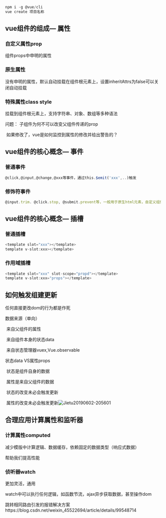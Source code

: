 ```js
npm i -g @vue/cli
vue create 项目名称
```

## vue组件的组成— 属性

### 自定义属性prop

组件props中申明的属性

### 原生属性

没有申明的属性，默认自动挂载在组件根元素上，设置inheritAttrs为false可以关闭自动挂载

### 特殊属性class  style

挂载到组件根元素上，支持字符串、对象、数组等多种语法

问题： 子组件为何不可以改变父组件传递的prop

​             如果修改了，vue是如何监控到属性的修改并给出警告的？



## vue组件的核心概念— 事件

### 普通事件

```js
@click,@input,@change,@xxx等事件，通过this.$emit('xxx',..)触发
```

### 修饰符事件

```js
@input.trim. @click.stop, @submit.prevent等，一般用于原生html元素，自定义组件需要自行开发支持
```

## vue组件的核心概念— 插槽

### 普通插槽

```js
<template slot="xxx"></template>
template v-slot:xxx></template>
```

### 作用域插槽

```js
<template slot="xxx" slot-scope="propd"></template>
template v-slot:xxx="props"></template>
```

## 如何触发组建更新

任何直接更改dom的行为都是作死

 数据来源（单向）

​      	来自父组件的属性

​     	来自组件本身的状态data 

​      	来自状态管理器vuex,Vue.observable

状态data VS属性props

​     状态是组件自身的数据

​     属性是来自父组件的数据

​     状态的改变未必会触发更新

​     属性的改变未必会触发更新![Jietu20190602-205601](/Users/guowenjuan/Desktop/Jietu20190602-205601.jpg)

## 合理应用计算属性和监听器

### 计算属性computed

减少模版中计算逻辑、数据缓存，依赖固定的数据类型（响应式数据）

帮助我们提高性能

### 侦听器watch

更加灵活，通用

watch中可以执行任何逻辑，如函数节流，ajax异步获取数据，甚至操作dom

跳转相同路由引发的报错解决方案https://blog.csdn.net/weixin_45522694/article/details/99548714